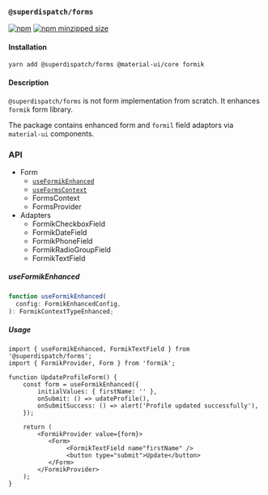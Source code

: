 ### `@superdispatch/forms`

[![npm](https://img.shields.io/npm/v/@superdispatch/forms)](https://www.npmjs.com/package/@superdispatch/forms)
[![npm minzipped size](https://img.shields.io/bundlephobia/minzip/@superdispatch/forms.svg)](https://bundlephobia.com/result?p=@superdispatch/forms)

#### Installation

```bash
yarn add @superdispatch/forms @material-ui/core formik
```

#### Description

`@superdispatch/forms` is not form implementation from scratch. It enhances `formik` form library.

The package contains enhanced form and `formil` field adaptors via `material-ui` components.

### API

- Form
  - [`useFormikEnhanced`](#useformikenhanced)
  - [`useFormsContext`](useformscontext)
  - FormsContext
  - FormsProvider
- Adapters
  - FormikCheckboxField
  - FormikDateField
  - FormikPhoneField
  - FormikRadioGroupField
  - FormikTextField

##### useFormikEnhanced

```typescript
function useFormikEnhanced(
  config: FormikEnhancedConfig,
): FormikContextTypeEnhanced;
```

##### Usage

```
import { useFormikEnhanced, FormikTextField } from '@superdispatch/forms';
import { FormikProvider, Form } from 'formik';

function UpdateProfileForm() {
    const form = useFormikEnhanced({
        initialValues: { firstName: '' },
        onSubmit: () => udateProfile(),
        onSubmitSuccess: () => alert('Profile updated successfully'),
    });

    return (
        <FormikProvider value={form}>
           <Form>
                <FormikTextField name"firstName" />
                <button type="submit">Update</button>
           </Form>
        </FormikProvider>
    );
}

```
